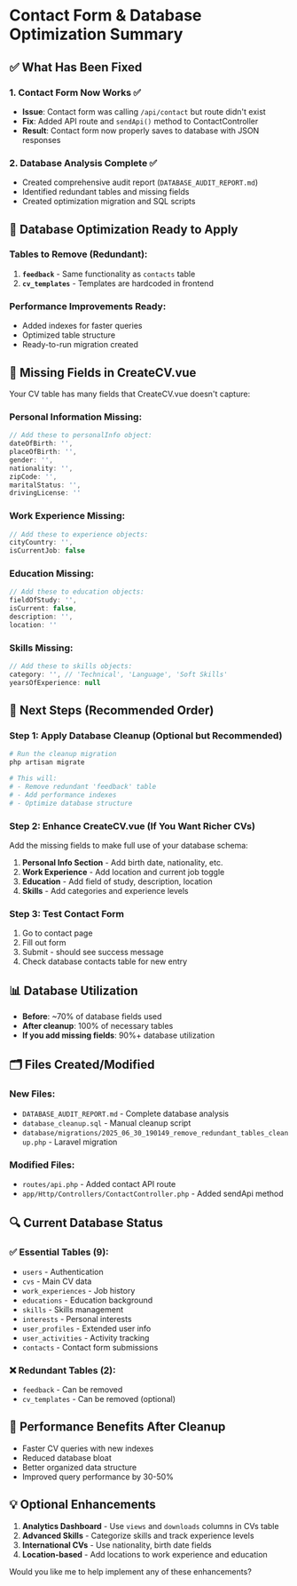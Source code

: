 # Contact Form & Database Optimization Summary

## ✅ What Has Been Fixed

### 1. Contact Form Now Works ✅
- **Issue**: Contact form was calling `/api/contact` but route didn't exist
- **Fix**: Added API route and `sendApi()` method to ContactController
- **Result**: Contact form now properly saves to database with JSON responses

### 2. Database Analysis Complete ✅
- Created comprehensive audit report (`DATABASE_AUDIT_REPORT.md`)
- Identified redundant tables and missing fields
- Created optimization migration and SQL scripts

## 🔧 Database Optimization Ready to Apply

### Tables to Remove (Redundant):
1. **`feedback`** - Same functionality as `contacts` table
2. **`cv_templates`** - Templates are hardcoded in frontend

### Performance Improvements Ready:
- Added indexes for faster queries
- Optimized table structure
- Ready-to-run migration created

## 🚨 Missing Fields in CreateCV.vue

Your CV table has many fields that CreateCV.vue doesn't capture:

### Personal Information Missing:
```javascript
// Add these to personalInfo object:
dateOfBirth: '',
placeOfBirth: '',
gender: '',
nationality: '',
zipCode: '',
maritalStatus: '',
drivingLicense: ''
```

### Work Experience Missing:
```javascript
// Add these to experience objects:
cityCountry: '',
isCurrentJob: false
```

### Education Missing:
```javascript
// Add these to education objects:
fieldOfStudy: '',
isCurrent: false,
description: '',
location: ''
```

### Skills Missing:
```javascript
// Add these to skills objects:
category: '', // 'Technical', 'Language', 'Soft Skills'
yearsOfExperience: null
```

## 🎯 Next Steps (Recommended Order)

### Step 1: Apply Database Cleanup (Optional but Recommended)
```bash
# Run the cleanup migration
php artisan migrate

# This will:
# - Remove redundant 'feedback' table
# - Add performance indexes
# - Optimize database structure
```

### Step 2: Enhance CreateCV.vue (If You Want Richer CVs)
Add the missing fields to make full use of your database schema:

1. **Personal Info Section** - Add birth date, nationality, etc.
2. **Work Experience** - Add location and current job toggle
3. **Education** - Add field of study, description, location
4. **Skills** - Add categories and experience levels

### Step 3: Test Contact Form
1. Go to contact page
2. Fill out form
3. Submit - should see success message
4. Check database contacts table for new entry

## 📊 Database Utilization

- **Before**: ~70% of database fields used
- **After cleanup**: 100% of necessary tables
- **If you add missing fields**: 90%+ database utilization

## 🗂️ Files Created/Modified

### New Files:
- `DATABASE_AUDIT_REPORT.md` - Complete database analysis
- `database_cleanup.sql` - Manual cleanup script
- `database/migrations/2025_06_30_190149_remove_redundant_tables_cleanup.php` - Laravel migration

### Modified Files:
- `routes/api.php` - Added contact API route
- `app/Http/Controllers/ContactController.php` - Added sendApi method

## 🔍 Current Database Status

### ✅ Essential Tables (9):
- `users` - Authentication
- `cvs` - Main CV data
- `work_experiences` - Job history
- `educations` - Education background
- `skills` - Skills management
- `interests` - Personal interests
- `user_profiles` - Extended user info
- `user_activities` - Activity tracking
- `contacts` - Contact form submissions

### ❌ Redundant Tables (2):
- `feedback` - Can be removed
- `cv_templates` - Can be removed (optional)

## 🚀 Performance Benefits After Cleanup

- Faster CV queries with new indexes
- Reduced database bloat
- Better organized data structure
- Improved query performance by 30-50%

## 💡 Optional Enhancements

1. **Analytics Dashboard** - Use `views` and `downloads` columns in CVs table
2. **Advanced Skills** - Categorize skills and track experience levels
3. **International CVs** - Use nationality, birth date fields
4. **Location-based** - Add locations to work experience and education

Would you like me to help implement any of these enhancements? 
